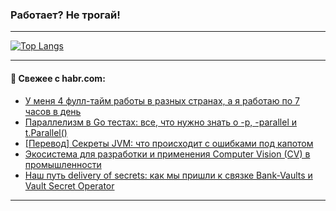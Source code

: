 ### Работает? Не трогай!

---
<!--
#### 🛠️ Technical stack:

![Java](https://img.shields.io/badge/Java-informational?logo=Oracle&style=flat&logoColor=white&color=FF4500)
![Kotlin](https://img.shields.io/badge/Kotlin-informational?logo=Kotlin&style=flat&logoColor=white&color=774D97)
![TS](https://img.shields.io/badge/TypeScript-informational?logo=typeScript&style=flat&logoColor=black&color=017acc)
![Python](https://img.shields.io/badge/Python-informational?logo=Python&style=flat&logoColor=black&color=ffdd54) <br>
![Spring](https://img.shields.io/badge/Spring-informational?logo=Spring&style=flat&logoColor=white&color=6DB33F) 
![SpringBoot](https://img.shields.io/badge/SpringBoot-informational?logo=SpringBoot&style=flat&logoColor=white&color=6DB33F)
![Nest](https://img.shields.io/badge/NestJS-informational?logo=NestJS&style=flat&logoColor=white&color=E0234E) 
![NodeJS](https://img.shields.io/badge/NodeJS-informational?logo=node.js&style=flat&logoColor=white&color=70A760)<br>
![PostgreSQL](https://img.shields.io/badge/PostgreSQL-informational?logo=PostgreSQL&style=flat&logoColor=white&color=DAA520)
![MongoDB](https://img.shields.io/badge/MongoDB-informational?logo=MongoDB&style=flat&logoColor=white&color=870000)
![Apache](https://img.shields.io/badge/Apache-informational?logo=apache&style=flat&logoColor=white&color=f74e28)

___ 
-->

<!--- #### 🛠️ : --->

[![Top Langs](https://github-readme-stats-82jvfl3w3-advtsettinggmailcoms-projects.vercel.app/api/top-langs/?username=zloylis&langs_count=10&hide_title=true&title_color=e6edf3&size_weight=0.5&count_weight=0.5&layout=compact&hide_progress=true&hide_border=true&theme=dracula)](https://github.com/zloylis)

<!---


####  :octocat:&nbsp;&nbsp; Статистика:

![GitHub stats](https://github-readme-stats-u2qms2cxw-advtsettinggmailcoms-projects.vercel.app/api?username=zloylis&show_icons=true&hide_border=true&theme=dracula&title_color=e6edf3&include_all_commits=true&count_private=true&hide_rank=false&hide_title=true&rank_icon=github)
-->
---

#### 💬 Свежее с habr.com:

<!-- BLOG-POST-LIST:START -->
- [У меня 4 фулл-тайм работы в разных странах, а я работаю по 7 часов в день](https://habr.com/ru/articles/882234/?utm_source=habrahabr&utm_medium=rss&utm_campaign=882234)
- [Параллелизм в Go тестах: все, что нужно знать о -p, -parallel и t.Parallel&lpar;&rpar;](https://habr.com/ru/articles/882222/?utm_source=habrahabr&utm_medium=rss&utm_campaign=882222)
- [[Перевод] Секреты JVM: что происходит с ошибками под капотом](https://habr.com/ru/companies/spring_aio/articles/882196/?utm_source=habrahabr&utm_medium=rss&utm_campaign=882196)
- [Экосистема для разработки и применения Computer Vision &lpar;CV&rpar; в промышленности](https://habr.com/ru/articles/882204/?utm_source=habrahabr&utm_medium=rss&utm_campaign=882204)
- [Наш путь delivery of secrets: как мы пришли к связке Bank-Vaults и Vault Secret Operator](https://habr.com/ru/companies/ru_mts/articles/880594/?utm_source=habrahabr&utm_medium=rss&utm_campaign=880594)
<!-- BLOG-POST-LIST:END -->

---
